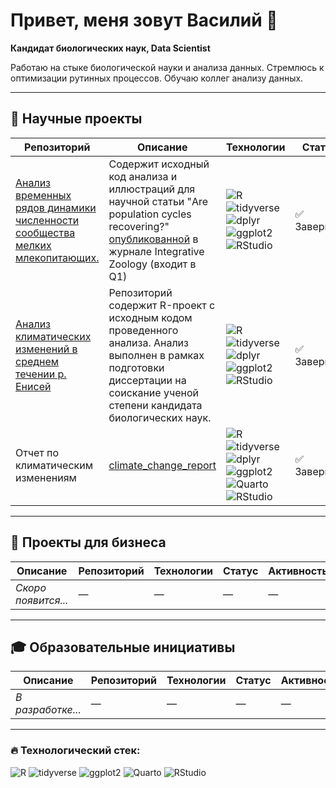 # Привет, меня зовут Василий 👋

**Кандидат биологических наук, Data Scientist**  

Работаю на стыке биологической науки и анализа данных. Стремлюсь к оптимизации рутинных процессов. Обучаю коллег анализу данных.

---

## 🔬 Научные проекты

| Репозиторий | Описание | Технологии | Статус | Активность |
|----------|-------------|------------|--------|------------|
| [Анализ временных рядов динамики численности сообщества мелких млекопитающих.](https://github.com/yakushov1/time_series_of_dynamics) | Содержит исходный код анализа и иллюстраций для научной статьи "Are population cycles recovering?" <a href='https://onlinelibrary.wiley.com/doi/10.1111/1749-4877.12770?__cf_chl_rt_tk=8AvLj9gmf9svvJ68Rx0.LungNtXzg_lNkZqtiUQU5zE-1755340714-1.0.1.1-_oLzuG8LkmRwDhYkc184ZtGfrqsxfR9p7G4l3f.k.xI'>опубликованной</a> в журнале Integrative Zoology (входит в Q1) | <img src="https://img.shields.io/badge/R-276DC3?logo=r&logoColor=white" alt="R"> <img src="https://img.shields.io/badge/tidyverse-1A162D?logo=r&logoColor=white" alt="tidyverse"> <img src="https://img.shields.io/badge/dplyr-1A162D?logo=r&logoColor=white" alt="dplyr"> <img src="https://img.shields.io/badge/ggplot2-5A4FCF?logo=r&logoColor=white" alt="ggplot2"> <img src="https://img.shields.io/badge/RStudio-75AADB?logo=rstudio&logoColor=white" alt="RStudio"> | ✅ Завершен | ![Last Commit](https://img.shields.io/github/last-commit/yakushov1/time_series_of_dynamics?style=flat-square) |
| [Анализ климатических изменений  в среднем течении р. Енисей](https://github.com/yakushov1/climate_change_source_code)|  Репозиторий содержит R-проект c исходным кодом проведенного анализа. Анализ выполнен в рамках подготовки диссертации на соискание ученой степени кандидата биологических наук.| <img src="https://img.shields.io/badge/R-276DC3?logo=r&logoColor=white" alt="R"> <img src="https://img.shields.io/badge/tidyverse-1A162D?logo=r&logoColor=white" alt="tidyverse"> <img src="https://img.shields.io/badge/dplyr-1A162D?logo=r&logoColor=white" alt="dplyr"> <img src="https://img.shields.io/badge/ggplot2-5A4FCF?logo=r&logoColor=white" alt="ggplot2"> <img src="https://img.shields.io/badge/RStudio-75AADB?logo=rstudio&logoColor=white" alt="RStudio"> | ✅ Завершен | ![Last Commit](https://img.shields.io/github/last-commit/yakushov1/climate_change_source_code?style=flat-square) |
| Отчет по климатическим изменениям | [climate_change_report](https://github.com/yakushov1/climate_change_report) | <img src="https://img.shields.io/badge/R-276DC3?logo=r&logoColor=white" alt="R"> <img src="https://img.shields.io/badge/tidyverse-1A162D?logo=r&logoColor=white" alt="tidyverse"> <img src="https://img.shields.io/badge/dplyr-1A162D?logo=r&logoColor=white" alt="dplyr"> <img src="https://img.shields.io/badge/ggplot2-5A4FCF?logo=r&logoColor=white" alt="ggplot2"> <img src="https://img.shields.io/badge/Quarto-1976D2?logo=quarto&logoColor=white" alt="Quarto"> <img src="https://img.shields.io/badge/RStudio-75AADB?logo=rstudio&logoColor=white" alt="RStudio"> | ✅ Завершен | ![Last Commit](https://img.shields.io/github/last-commit/yakushov1/climate_change_report?style=flat-square) |

---

## 💼 Проекты для бизнеса

| Описание | Репозиторий | Технологии | Статус | Активность |
|----------|-------------|------------|--------|------------|
| *Скоро появится...* | — | — | — | — |

---

## 🎓 Образовательные инициативы

| Описание | Репозиторий | Технологии | Статус | Активность |
|----------|-------------|------------|--------|------------|
| *В разработке...* | — | — | — | — |

---

### 🔥 Технологический стек:
<img src="https://img.shields.io/badge/R-276DC3?logo=r&logoColor=white" alt="R" title="R"> 
<img src="https://img.shields.io/badge/tidyverse-1A162D?logo=r&logoColor=white" alt="tidyverse" title="tidyverse"> 
<img src="https://img.shields.io/badge/ggplot2-5A4FCF?logo=r&logoColor=white" alt="ggplot2" title="ggplot2"> 
<img src="https://img.shields.io/badge/Quarto-1976D2?logo=quarto&logoColor=white" alt="Quarto" title="Quarto"> 
<img src="https://img.shields.io/badge/RStudio-75AADB?logo=rstudio&logoColor=white" alt="RStudio" title="RStudio">
